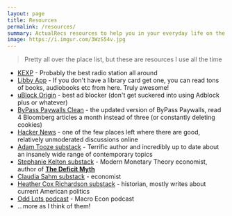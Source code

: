 ```yaml
---
layout: page
title: Resources
permalink: /resources/
summary: ActualRecs resources to help you in your everyday life on the internet
image: https://i.imgur.com/3WzS54v.jpg
---
```


> Pretty all over the place list, but these are resources I use all the time

* [KEXP](https://kexp.org/) - Probably the best radio station all around
* [Libby App](https://libbyapp.com/) - If you don't have a library card get one, you can read tons of books, audiobooks etc from here. Truly awesome!
* [uBlock Origin](https://ublockorigin.com/) - best ad blocker (don't get suckered into using Adblock plus or whatever)
* [ByPass Paywalls Clean](https://addons.mozilla.org/en-US/firefox/addon/bypass-paywalls-clean/) - the updated version of ByPass Paywalls, read 4 Bloomberg articles a month instead of three (or constantly deleting cookies)
* [Hacker News](https://news.ycombinator.com/news) - one of the few places left where there are good, relatively unmoderated discussions online
* [Adam Tooze substack](https://adamtooze.substack.com/) - Terrific author and incredibly up to date about an insanely wide range of contemporary topics
* [Stephanie Kelton substack](https://stephaniekelton.substack.com/) - Modern Monetary Theory economist, author of **[The Deficit Myth](https://www.goodreads.com/book/show/45731395-the-deficit-myth)**
* [Claudia Sahm substack](https://stayathomemacro.substack.com/) - economist
* [Heather Cox Richardson substack](https://heathercoxrichardson.substack.com/) - historian, mostly writes about current American politics
* [Odd Lots podcast](https://www.bloomberg.com/oddlots-podcast) - Macro Econ podcast
* ...more as I think of them!
